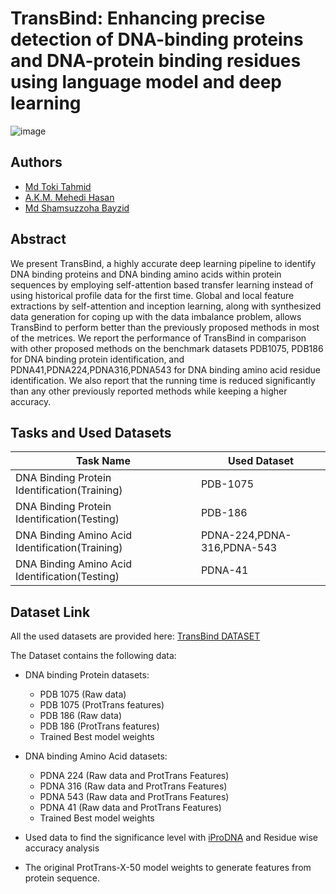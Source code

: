 
# TransBind: Enhancing precise detection of DNA-binding proteins and DNA-protein binding residues using language model and deep learning


![image](https://github.com/TokiTahmid64/TransBind/assets/44304799/67ea0fa7-c838-4974-be33-142fa5309f73)



## Authors

- [Md Toki Tahmid](https://scholar.google.com/citations?user=Oc81Bm8AAAAJ&hl=en)
- [A.K.M. Mehedi Hasan](https://www.researchgate.net/profile/Akmmehedi-Hasan)
- [Md Shamsuzzoha Bayzid](https://scholar.google.com/citations?hl=en&user=h2vHz3wAAAAJ)



## Abstract

We present TransBind, a highly accurate deep learning pipeline to identify DNA binding proteins and DNA binding amino acids within protein sequences by employing self-attention based transfer learning instead of using historical profile data for the first time. Global and local feature extractions by self-attention and inception learning, along with synthesized data generation for coping up with the data imbalance problem, allows TransBind to perform better than the previously proposed methods in most of the metrices. We report the performance of TransBind in comparison with other proposed methods on the benchmark datasets PDB1075, PDB186 for DNA binding protein identification, and PDNA41,PDNA224,PDNA316,PDNA543 for DNA binding amino acid residue identification. We also report that the running time is reduced significantly than any other previously reported methods while keeping a higher accuracy. 


## Tasks and Used Datasets

| Task Name             | Used Dataset                                                                
| ----------------- | ------------------------------------------------------------------ |
| DNA Binding Protein Identification(Training) | PDB-1075 |
| DNA Binding Protein Identification(Testing) | PDB-186 |
| DNA Binding Amino Acid Identification(Training) | PDNA-224,PDNA-316,PDNA-543 |
| DNA Binding Amino Acid Identification(Testing) | PDNA-41 |



## Dataset Link

All the used datasets are provided here:
[TransBind DATASET](https://drive.google.com/drive/folders/13dZsgurLKU8wR0YVdfzMX_GImqkqxgCW?usp=sharing)

The Dataset contains the following data:

- DNA binding Protein datasets:
    - PDB 1075 (Raw data)
    - PDB 1075 (ProtTrans features)
    - PDB 186 (Raw data)
    - PDB 186 (ProtTrans features)
    - Trained Best model weights

- DNA binding Amino Acid datasets:
    - PDNA 224 (Raw data and ProtTrans Features)
    - PDNA 316 (Raw data and ProtTrans Features)
    - PDNA 543 (Raw data and ProtTrans Features)
    - PDNA 41 (Raw data and ProtTrans Features)
    - Trained Best model weights
- Used data to find the significance level with [iProDNA](https://pubmed.ncbi.nlm.nih.gov/31881828/) and Residue wise accuracy analysis
- The original ProtTrans-X-50 model weights to generate features from protein sequence.

